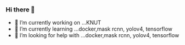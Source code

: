 ### Hi there 👋
- 🔭 I’m currently working on ...KNUT
- 🌱 I’m currently learning ...docker,mask rcnn, yolov4, tensorflow
- 🤔 I’m looking for help with ...docker,mask rcnn, yolov4, tensorflow

<!--
**seongjong12/seongjong12** is a ✨ _special_ ✨ repository because its `README.md` (this file) appears on your GitHub profile.

Here are some ideas to get you started:

- 🔭 I’m currently working on ...
- 🌱 I’m currently learning ...
- 👯 I’m looking to collaborate on ...
- 🤔 I’m looking for help with ...
- 💬 Ask me about ...
- 📫 How to reach me: ...
- 😄 Pronouns: ...
- ⚡ Fun fact: ...
-->
